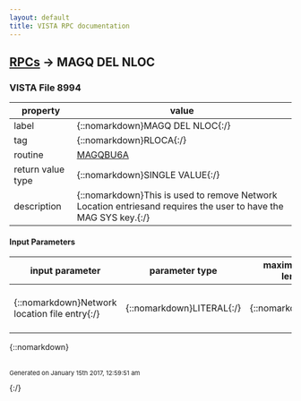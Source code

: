 ```yaml
---
layout: default
title: VISTA RPC documentation
---
```




## [RPCs](TableOfContent.md) &#8594; MAGQ DEL NLOC 



### VISTA File 8994 


 property | value 
--- | --- 
 label | {::nomarkdown}MAGQ DEL NLOC{:/}
 tag | {::nomarkdown}RLOCA{:/}
 routine | [MAGQBU6A](http://code.osehra.org/dox/Routine_MAGQBU6A_source.html)
 return value type | {::nomarkdown}SINGLE VALUE{:/}
 description | {::nomarkdown}This is used to remove Network Location entriesand requires the user to have the MAG SYS key.{:/}

#### Input Parameters

| input parameter | parameter type | maximum data length | required | description | 
| --- | --- | --- | --- | --- | 
| {::nomarkdown}Network location file entry{:/} | {::nomarkdown}LITERAL{:/} | {::nomarkdown}30{:/} | {::nomarkdown}true{:/} | {::nomarkdown}This is the Network Location file entry number.{:/} | 

{::nomarkdown} <br/><br/><p style="font-size: 11px">Generated on January 15th 2017, 12:59:51 am</p>{:/}